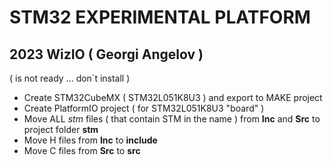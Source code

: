 #  STM32 EXPERIMENTAL PLATFORM 
## 2023 WizIO ( Georgi Angelov )

( is not ready ... don`t install )


* Create STM32CubeMX ( STM32L051K8U3 ) and export to MAKE project
* Create PlatformIO project ( for STM32L051K8U3 "board" ) 
* Move ALL *stm* files ( that contain STM in the name ) from **Inc** and **Src** to project folder **stm**
* Move H files from **Inc** to **include**
* Move C files from **Src** to **src**
